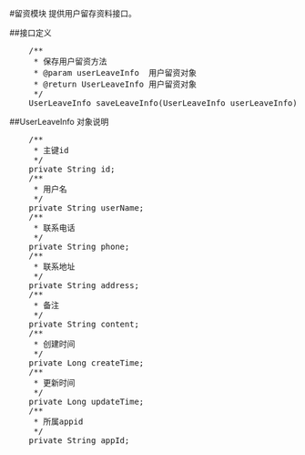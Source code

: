 #留资模块
提供用户留存资料接口。

##接口定义
<pre>
	/**
	 * 保存用户留资方法
	 * @param userLeaveInfo  用户留资对象
	 * @return UserLeaveInfo 用户留资对象
	 */
	UserLeaveInfo saveLeaveInfo(UserLeaveInfo userLeaveInfo)throws SgpException;
</pre>

##UserLeaveInfo 对象说明
<pre>
	/**
	 * 主键id
	 */
	private String id;
	/**
	 * 用户名
	 */
	private String userName;
	/**
	 * 联系电话
	 */
	private String phone;
	/**
	 * 联系地址
	 */
	private String address;
	/**
	 * 备注
	 */
	private String content;
	/**
	 * 创建时间
	 */
	private Long createTime;
	/**
	 * 更新时间
	 */
	private Long updateTime;
	/**
	 * 所属appid
	 */
	private String appId;
</pre>
